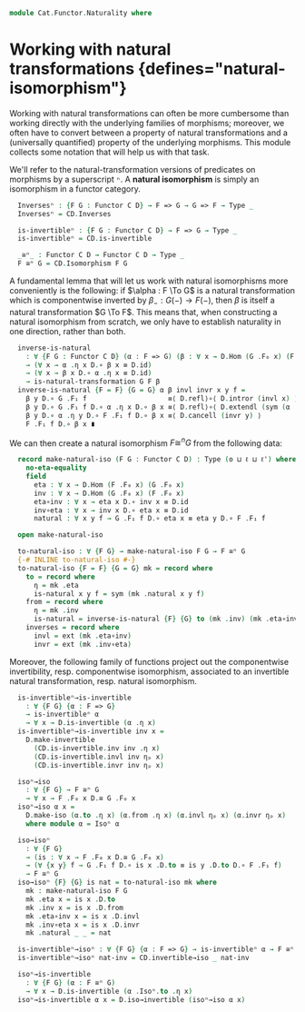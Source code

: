 <!--
```agda
open import Cat.Functor.Base
open import Cat.Prelude

import Cat.Reasoning
```
-->

```agda
module Cat.Functor.Naturality where
```

# Working with natural transformations {defines="natural-isomorphism"}

Working with natural transformations can often be more cumbersome than
working directly with the underlying families of morphisms; moreover, we
often have to convert between a property of natural transformations and
a (universally quantified) property of the underlying morphisms. This
module collects some notation that will help us with that task.

<!--
```agda
module _ {o ℓ o' ℓ'} {C : Precategory o ℓ} {D : Precategory o' ℓ'} where
  private
    module CD = Cat.Reasoning Cat[ C , D ]
    module D = Cat.Reasoning D
    module C = Cat.Reasoning C
  open Functor
  open _=>_
```
-->

We'll refer to the natural-transformation versions of predicates on
morphisms by a superscript `ⁿ`. A **natural isomorphism** is simply an
isomorphism in a functor category.

```agda
  Inversesⁿ : {F G : Functor C D} → F => G → G => F → Type _
  Inversesⁿ = CD.Inverses

  is-invertibleⁿ : {F G : Functor C D} → F => G → Type _
  is-invertibleⁿ = CD.is-invertible

  _≅ⁿ_ : Functor C D → Functor C D → Type _
  F ≅ⁿ G = CD.Isomorphism F G
```

<!--
```agda
  module Inversesⁿ {F G : Functor C D} {α : F => G} {β : G => F} (inv : Inversesⁿ α β) =
    CD.Inverses inv
  module is-invertibleⁿ {F G : Functor C D} {α : F => G} (inv : is-invertibleⁿ α) =
    CD.is-invertible inv
  module Isoⁿ {F G : Functor C D} (eta : F ≅ⁿ G) = CD._≅_ eta

  idni : ∀ {F} → F ≅ⁿ F
  idni = CD.id-iso

  _∘ni_ : ∀ {F G H} → G ≅ⁿ H → F ≅ⁿ G → F ≅ⁿ H
  _∘ni_ = CD._∘Iso_

  _∙ni_ : ∀ {F G H} → F ≅ⁿ G → G ≅ⁿ H → F ≅ⁿ H
  f ∙ni g = g ∘ni f

  _ni⁻¹ : ∀ {F G} → F ≅ⁿ G → G ≅ⁿ F
  _ni⁻¹ = CD._Iso⁻¹

  infixr 30 _∘ni_ _∙ni_
  infix 31 _ni⁻¹

  ≅ⁿ-pathp : ∀ {a c b d : Functor C D} (p : a ≡ c) (q : b ≡ d) {f : a ≅ⁿ b} {g : c ≅ⁿ d}
           → (∀ x → PathP (λ i → D.Hom (p i .F₀ x) (q i .F₀ x)) (Isoⁿ.to f .η x) (Isoⁿ.to g .η x))
           → PathP (λ i → p i CD.≅ q i) f g
  ≅ⁿ-pathp p q r = CD.≅-pathp p q (Nat-pathp p q r)
```
-->

A fundamental lemma that will let us work with natural isomorphisms more
conveniently is the following: if $\alpha : F \To G$ is a natural
transformation which is componentwise inverted by $\beta_{-} : G(-) \to
F(-)$, then $\beta$ is itself a natural transformation $G \To F$. This
means that, when constructing a natural isomorphism from scratch, we
only have to establish naturality in one direction, rather than both.

```agda
  inverse-is-natural
    : ∀ {F G : Functor C D} (α : F => G) (β : ∀ x → D.Hom (G .F₀ x) (F .F₀ x) )
    → (∀ x → α .η x D.∘ β x ≡ D.id)
    → (∀ x → β x D.∘ α .η x ≡ D.id)
    → is-natural-transformation G F β
  inverse-is-natural {F = F} {G = G} α β invl invr x y f =
    β y D.∘ G .F₁ f                    ≡⟨ D.refl⟩∘⟨ D.intror (invl x) ⟩
    β y D.∘ G .F₁ f D.∘ α .η x D.∘ β x ≡⟨ D.refl⟩∘⟨ D.extendl (sym (α .is-natural x y f)) ⟩
    β y D.∘ α .η y D.∘ F .F₁ f D.∘ β x ≡⟨ D.cancell (invr y) ⟩
    F .F₁ f D.∘ β x ∎
```

We can then create a natural isomorphism $F \cong^n G$ from the
following data:

```agda
  record make-natural-iso (F G : Functor C D) : Type (o ⊔ ℓ ⊔ ℓ') where
    no-eta-equality
    field
      eta : ∀ x → D.Hom (F .F₀ x) (G .F₀ x)
      inv : ∀ x → D.Hom (G .F₀ x) (F .F₀ x)
      eta∘inv : ∀ x → eta x D.∘ inv x ≡ D.id
      inv∘eta : ∀ x → inv x D.∘ eta x ≡ D.id
      natural : ∀ x y f → G .F₁ f D.∘ eta x ≡ eta y D.∘ F .F₁ f

  open make-natural-iso

  to-natural-iso : ∀ {F G} → make-natural-iso F G → F ≅ⁿ G
  {-# INLINE to-natural-iso #-}
  to-natural-iso {F = F} {G = G} mk = record where
    to = record where
      η = mk .eta
      is-natural x y f = sym (mk .natural x y f)
    from = record where
      η = mk .inv
      is-natural = inverse-is-natural {F} {G} to (mk .inv) (mk .eta∘inv) (mk .inv∘eta)
    inverses = record where
      invl = ext (mk .eta∘inv)
      invr = ext (mk .inv∘eta)
```

Moreover, the following family of functions project out the
componentwise invertibility, resp. componentwise isomorphism, associated
to an invertible natural transformation, resp. natural isomorphism.

```agda
  is-invertibleⁿ→is-invertible
    : ∀ {F G} {α : F => G}
    → is-invertibleⁿ α
    → ∀ x → D.is-invertible (α .η x)
  is-invertibleⁿ→is-invertible inv x =
    D.make-invertible
      (CD.is-invertible.inv inv .η x)
      (CD.is-invertible.invl inv ηₚ x)
      (CD.is-invertible.invr inv ηₚ x)

  isoⁿ→iso
    : ∀ {F G} → F ≅ⁿ G
    → ∀ x → F .F₀ x D.≅ G .F₀ x
  isoⁿ→iso α x =
    D.make-iso (α.to .η x) (α.from .η x) (α.invl ηₚ x) (α.invr ηₚ x)
    where module α = Isoⁿ α

  iso→isoⁿ
    : ∀ {F G}
    → (is : ∀ x → F .F₀ x D.≅ G .F₀ x)
    → (∀ {x y} f → G .F₁ f D.∘ is x .D.to ≡ is y .D.to D.∘ F .F₁ f)
    → F ≅ⁿ G
  iso→isoⁿ {F} {G} is nat = to-natural-iso mk where
    mk : make-natural-iso F G
    mk .eta x = is x .D.to
    mk .inv x = is x .D.from
    mk .eta∘inv x = is x .D.invl
    mk .inv∘eta x = is x .D.invr
    mk .natural _ _ = nat

  is-invertibleⁿ→isoⁿ : ∀ {F G} {α : F => G} → is-invertibleⁿ α → F ≅ⁿ G
  is-invertibleⁿ→isoⁿ nat-inv = CD.invertible→iso _ nat-inv

  isoⁿ→is-invertible
    : ∀ {F G} (α : F ≅ⁿ G)
    → ∀ x → D.is-invertible (α .Isoⁿ.to .η x)
  isoⁿ→is-invertible α x = D.iso→invertible (isoⁿ→iso α x)
```

<!--
```agda
  to-inversesⁿ
    : {F G : Functor C D} {α : F => G} {β : G => F}
    → (∀ x → α .η x D.∘ β .η x ≡ D.id)
    → (∀ x → β .η x D.∘ α .η x ≡ D.id)
    → Inversesⁿ α β
  to-inversesⁿ p q = CD.make-inverses (ext p) (ext q)

  to-is-invertibleⁿ
    : {F G : Functor C D} {α : F => G}
    → (β : G => F)
    → (∀ x → α .η x D.∘ β .η x ≡ D.id)
    → (∀ x → β .η x D.∘ α .η x ≡ D.id)
    → is-invertibleⁿ α
  to-is-invertibleⁿ β p q = CD.make-invertible β (ext p) (ext q)

  inversesⁿ→inverses
    : ∀ {F G} {α : F => G} {β : G => F}
    → Inversesⁿ α β
    → ∀ x → D.Inverses (α .η x) (β .η x)
  inversesⁿ→inverses inv x =
    D.make-inverses
      (CD.Inverses.invl inv ηₚ x)
      (CD.Inverses.invr inv ηₚ x)

  isoⁿ→is-invertibleⁿ : ∀ {F G : Functor C D} (i : F ≅ⁿ G) → is-invertibleⁿ (Isoⁿ.to i)
  isoⁿ→is-invertibleⁿ i = CD.iso→invertible i

  invertible→invertibleⁿ
    : ∀ {F G} (eta : F => G)
    → (∀ x → D.is-invertible (eta .η x))
    → is-invertibleⁿ eta
  invertible→invertibleⁿ eta i = to-is-invertibleⁿ ate (λ x → D.is-invertible.invl (i x)) λ x → D.is-invertible.invr (i x) where
    ate : _ => _
    ate .η x = D.is-invertible.inv (i x)
    ate .is-natural = inverse-is-natural eta _ (λ x → D.is-invertible.invl (i x)) (λ x → D.is-invertible.invr (i x))

  push-eqⁿ : ∀ {F G} (α : F ≅ⁿ G) {a b} {f g : C.Hom a b} → F .F₁ f ≡ F .F₁ g → G .F₁ f ≡ G .F₁ g
  push-eqⁿ {F = F} {G = G} α {f = f} {g} p =
    G .F₁ f                                           ≡⟨ D.insertl (α .Isoⁿ.invl ηₚ _) ⟩
    α .Isoⁿ.to .η _ D.∘ α .Isoⁿ.from .η _ D.∘ G .F₁ f ≡⟨ D.refl⟩∘⟨ α .Isoⁿ.from .is-natural _ _ _ ⟩
    α .Isoⁿ.to .η _ D.∘ F .F₁ f D.∘ α .Isoⁿ.from .η _ ≡⟨ D.refl⟩∘⟨ p D.⟩∘⟨refl ⟩
    α .Isoⁿ.to .η _ D.∘ F .F₁ g D.∘ α .Isoⁿ.from .η _ ≡˘⟨ D.refl⟩∘⟨ α .Isoⁿ.from .is-natural _ _ _ ⟩
    α .Isoⁿ.to .η _ D.∘ α .Isoⁿ.from .η _ D.∘ G .F₁ g ≡⟨ D.cancell (α .Isoⁿ.invl ηₚ _) ⟩
    G .F₁ g                                           ∎
```
-->


<!--
```agda
module _ {o ℓ} {C : Precategory o ℓ} where
  private
    module C = Cat.Reasoning C
    open _=>_

  id-nat-commute : ∀ (α β : Id {C = C} => Id) → α ∘nt β ≡ β ∘nt α
  id-nat-commute α β = ext λ x → α .is-natural _ _ _
```
-->
